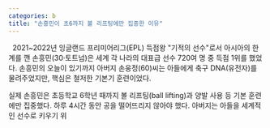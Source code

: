 ```yaml
---
categories: b
title: "손흥민이 초6까지 볼 리프팅에만 집중한 이유"
---
```


&nbsp;
2021~2022년 잉글랜드 프리미어리그(EPL) 득점왕 "기적의 선수"로서 아시아의 한계를 깬 손흥민(30·토트넘)은 세계 각 나라의 대표급 선수 720여 명 중 득점 1위를 했었다. 손흥민의 오늘이 있기까지 아버지 손웅정(60)씨는 아들에게 축구 DNA(유전자)를 물려주었지만, 핵심은 철저한 기본기 훈련이었다.

실제 손흥민은 초등학교 6학년 때까지 볼 리프팅(ball lifting)과 양발 사용 등 기본 훈련에만 집중했다. 하루 4시간 동안 공을 떨어뜨리지 않아야 했다. 아버지는 아들을 세계적인 선수로 키우기 위